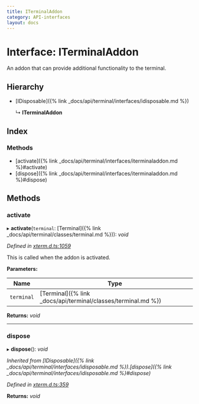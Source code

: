 ```yaml
---
title: ITerminalAddon
category: API-interfaces
layout: docs
---
```



# Interface: ITerminalAddon

An addon that can provide additional functionality to the terminal.

## Hierarchy

* [IDisposable]({% link _docs/api/terminal/interfaces/idisposable.md %})

  ↳ **ITerminalAddon**

## Index

### Methods

* [activate]({% link _docs/api/terminal/interfaces/iterminaladdon.md %}#activate)
* [dispose]({% link _docs/api/terminal/interfaces/iterminaladdon.md %}#dispose)

## Methods

###  activate

▸ **activate**(`terminal`: [Terminal]({% link _docs/api/terminal/classes/terminal.md %})): *void*

*Defined in [xterm.d.ts:1059](https://github.com/xtermjs/xterm.js/blob/4.10.0/typings/xterm.d.ts#L1059)*

This is called when the addon is activated.

**Parameters:**

Name | Type |
------ | ------ |
`terminal` | [Terminal]({% link _docs/api/terminal/classes/terminal.md %}) |

**Returns:** *void*

___

###  dispose

▸ **dispose**(): *void*

*Inherited from [IDisposable]({% link _docs/api/terminal/interfaces/idisposable.md %}).[dispose]({% link _docs/api/terminal/interfaces/idisposable.md %}#dispose)*

*Defined in [xterm.d.ts:359](https://github.com/xtermjs/xterm.js/blob/4.10.0/typings/xterm.d.ts#L359)*

**Returns:** *void*
